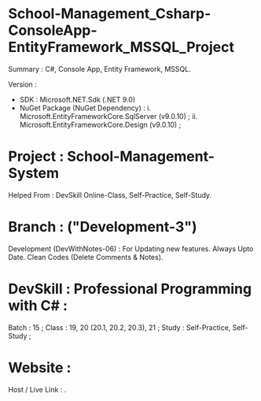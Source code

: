 # School-Management_Csharp-ConsoleApp-EntityFramework_MSSQL_Project
Summary : C#, Console App, Entity Framework, MSSQL.

Version :
- SDK : Microsoft.NET.Sdk (.NET 9.0)
- NuGet Package (NuGet Dependency) :
    i. Microsoft.EntityFrameworkCore.SqlServer (v9.0.10) ;
    ii. Microsoft.EntityFrameworkCore.Design (v9.0.10) ;


# Project : School-Management-System
Helped From : DevSkill Online-Class, Self-Practice, Self-Study.


# Branch : ("Development-3")
Development (DevWithNotes-06) : For Updating new features. Always Upto Date. Clean Codes (Delete Comments & Notes).


# DevSkill : Professional Programming with C# :
Batch : 15 ;
Class : 19, 20 (20.1, 20.2, 20.3), 21 ;
Study : Self-Practice, Self-Study ;


# Website :
Host / Live Link : .
